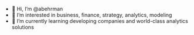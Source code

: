 - 👋 Hi, I’m @abehrman
- 👀 I’m interested in business, finance, strategy, analytics, modeling
- 🌱 I’m currently learning developing companies and world-class analytics solutions

<!---
abehrman/abehrman is a ✨ special ✨ repository because its `README.md` (this file) appears on your GitHub profile.
You can click the Preview link to take a look at your changes.
--->
